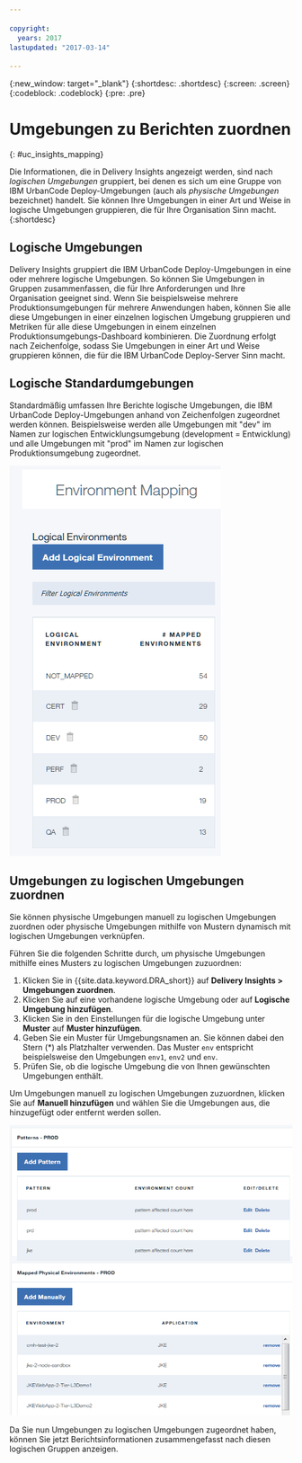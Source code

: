 ```yaml
---

copyright:
  years: 2017
lastupdated: "2017-03-14"

---
```


{:new_window: target="_blank"}
{:shortdesc: .shortdesc}
{:screen: .screen}
{:codeblock: .codeblock}
{:pre: .pre}

# Umgebungen zu Berichten zuordnen
{: #uc_insights_mapping}

Die Informationen, die in Delivery Insights angezeigt werden, sind nach *logischen Umgebungen* gruppiert, bei denen es sich um eine Gruppe von IBM UrbanCode Deploy-Umgebungen (auch als *physische Umgebungen* bezeichnet) handelt. Sie können Ihre Umgebungen in einer Art und Weise in logische Umgebungen gruppieren, die für Ihre Organisation Sinn macht.
{:shortdesc}

## Logische Umgebungen

Delivery Insights gruppiert die IBM UrbanCode Deploy-Umgebungen in eine oder mehrere logische Umgebungen. So können Sie Umgebungen in Gruppen zusammenfassen, die für Ihre Anforderungen und Ihre Organisation geeignet sind. Wenn Sie beispielsweise mehrere Produktionsumgebungen für mehrere Anwendungen haben, können Sie alle diese Umgebungen in einer einzelnen logischen Umgebung gruppieren und Metriken für alle diese Umgebungen in einem einzelnen Produktionsumgebungs-Dashboard kombinieren. Die Zuordnung erfolgt nach Zeichenfolge, sodass Sie Umgebungen in einer Art und Weise gruppieren können, die für die IBM UrbanCode Deploy-Server Sinn macht. 

## Logische Standardumgebungen

Standardmäßig umfassen Ihre Berichte logische Umgebungen, die IBM UrbanCode Deploy-Umgebungen anhand von Zeichenfolgen zugeordnet werden können. Beispielsweise werden alle Umgebungen mit "dev" im Namen zur logischen Entwicklungsumgebung (development = Entwicklung) und alle Umgebungen mit "prod" im Namen zur logischen Produktionsumgebung zugeordnet. 

![Die logischen Standardumgebungen](images/uc_insights_mapping.gif)

## Umgebungen zu logischen Umgebungen zuordnen

Sie können physische Umgebungen manuell zu logischen Umgebungen zuordnen oder physische Umgebungen mithilfe von Mustern dynamisch mit logischen Umgebungen verknüpfen. 

Führen Sie die folgenden Schritte durch, um physische Umgebungen mithilfe eines Musters zu logischen Umgebungen zuzuordnen:

1. Klicken Sie in {{site.data.keyword.DRA_short}} auf **Delivery Insights > Umgebungen zuordnen**. 
1. Klicken Sie auf eine vorhandene logische Umgebung oder auf **Logische Umgebung hinzufügen**. 
1. Klicken Sie in den Einstellungen für die logische Umgebung unter **Muster** auf **Muster hinzufügen**. 
1. Geben Sie ein Muster für Umgebungsnamen an. Sie können dabei den Stern (*) als Platzhalter verwenden. Das Muster `env` entspricht beispielsweise den Umgebungen `env1`, `env2` und `env`. 
1. Prüfen Sie, ob die logische Umgebung die von Ihnen gewünschten Umgebungen enthält. 

Um Umgebungen manuell zu logischen Umgebungen zuzuordnen, klicken Sie auf **Manuell hinzufügen** und wählen Sie die Umgebungen aus, die hinzugefügt oder entfernt werden sollen. 

![Integration in DevOps Connect einrichten](images/uc_insights_mapping_manually.gif)

Da Sie nun Umgebungen zu logischen Umgebungen zugeordnet haben, können Sie jetzt Berichtsinformationen zusammengefasst nach diesen logischen Gruppen anzeigen. 
